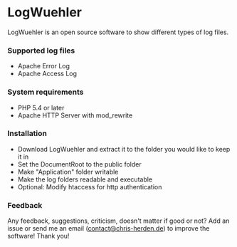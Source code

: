 LogWuehler
==========

LogWuehler is an open source software to show different types of log files.

### Supported log files
+   Apache Error Log
+   Apache Access Log

### System requirements
+   PHP 5.4 or later
+   Apache HTTP Server with mod_rewrite

### Installation
+ Download LogWuehler and extract it to the folder you would like to keep it in
+ Set the DocumentRoot to the public folder
+ Make "Application" folder writable
+ Make the log folders readable and executable
+ Optional: Modify htaccess for http authentication

### Feedback
Any feedback, suggestions, criticism, doesn't matter if good or not?
Add an issue or send me an email (contact@chris-herden.de) to improve the software!
Thank you!